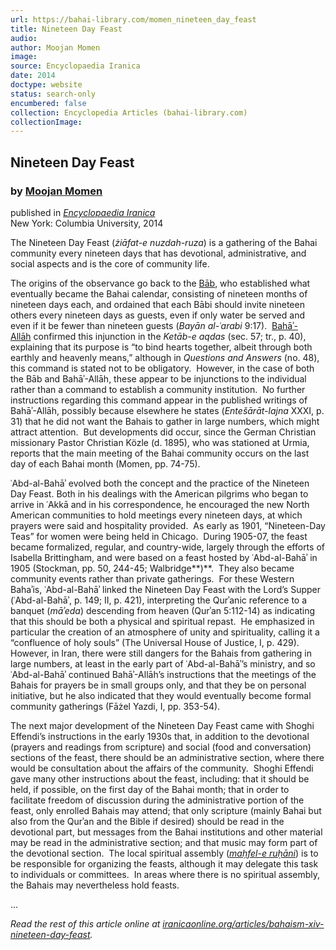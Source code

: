```yaml
---
url: https://bahai-library.com/momen_nineteen_day_feast
title: Nineteen Day Feast
audio: 
author: Moojan Momen
image: 
source: Encyclopaedia Iranica
date: 2014
doctype: website
status: search-only
encumbered: false
collection: Encyclopedia Articles (bahai-library.com)
collectionImage: 
---
```



## Nineteen Day Feast

### by [Moojan Momen](https://bahai-library.com/author/Moojan+Momen)

published in [_Encyclopaedia Iranica_](https://bahai-library.com/series/Encyclopaedia%20Iranica)  
New York: Columbia University, 2014


The Nineteen Day Feast (_żiāfat-e nuzdah-ruza_) is a gathering of the Bahai community every nineteen days that has devotional, administrative, and social aspects and is the core of community life.

The origins of the observance go back to the [Bāb](http://www.iranicaonline.org/articles/bab-door-gate-entrance), who established what eventually became the Bahai calendar, consisting of nineteen months of nineteen days each, and ordained that each Bābi should invite nineteen others every nineteen days as guests, even if only water be served and even if it be fewer than nineteen guests (_Bayān al-ʿarabi_ 9:17).  [Bahāʾ-Allāh](http://www.iranicaonline.org/articles/baha-allah) confirmed this injunction in the _Ketāb-e aqdas_ (sec. 57; tr., p. 40), explaining that its purpose is “to bind hearts together, albeit through both earthly and heavenly means,” although in _Questions and Answers_ (no. 48), this command is stated not to be obligatory.  However, in the case of both the Bāb and Bahāʾ-Allāh, these appear to be injunctions to the individual rather than a command to establish a community institution.  No further instructions regarding this command appear in the published writings of Bahāʾ-Allāh, possibly because elsewhere he states (_Entešārāt-lajna_ XXXI, p. 31) that he did not want the Bahais to gather in large numbers, which might attract attention.  But developments did occur, since the German Christian missionary Pastor Christian Közle (d. 1895), who was stationed at Urmia, reports that the main meeting of the Bahai community occurs on the last day of each Bahai month (Momen, pp. 74-75).

ʿAbd-al-Bahāʾ evolved both the concept and the practice of the Nineteen Day Feast. Both in his dealings with the American pilgrims who began to arrive in ʿAkkā and in his correspondence, he encouraged the new North American communities to hold meetings every nineteen days, at which prayers were said and hospitality provided.  As early as 1901, “Nineteen-Day Teas” for women were being held in Chicago.  During 1905-07, the feast became formalized, regular, and country-wide, largely through the efforts of Isabella Brittingham, and were based on a feast hosted by ʿAbd-al-Bahāʾ in 1905 (Stockman, pp. 50, 244-45; Walbridge**)**.  They also became community events rather than private gatherings.  For these Western Bahaʾis, ʿAbd-al-Bahāʾ linked the Nineteen Day Feast with the Lord’s Supper (ʿAbd-al-Bahāʾ, p. 149; II, p. 421), interpreting the Qurʾanic reference to a banquet (_māʾeda_) descending from heaven (Qurʾan 5:112-14) as indicating that this should be both a physical and spiritual repast.  He emphasized in particular the creation of an atmosphere of unity and spirituality, calling it a “confluence of holy souls” (The Universal House of Justice, I, p. 429).  However, in Iran, there were still dangers for the Bahais from gathering in large numbers, at least in the early part of ʿAbd-al-Bahāʾ’s ministry, and so ʿAbd-al-Bahāʾ continued Bahāʾ-Allāh’s instructions that the meetings of the Bahais for prayers be in small groups only, and that they be on personal initiative, but he also indicated that they would eventually become formal community gatherings (Fāżel Yazdi, I, pp. 353-54).

The next major development of the Nineteen Day Feast came with Shoghi Effendi’s instructions in the early 1930s that, in addition to the devotional (prayers and readings from scripture) and social (food and conversation) sections of the feast, there should be an administrative section, where there would be consultation about the affairs of the community.  Shoghi Effendi gave many other instructions about the feast, including: that it should be held, if possible, on the first day of the Bahai month; that in order to facilitate freedom of discussion during the administrative portion of the feast, only enrolled Bahais may attend; that only scripture (mainly Bahai but also from the Qurʾan and the Bible if desired) should be read in the devotional part, but messages from the Bahai institutions and other material may be read in the administrative section; and that music may form part of the devotional section.  The local spiritual assembly (_[maḥfel-e ruḥāni](http://www.iranicaonline.org/articles/mahfel-e-ruhani)_) is to be responsible for organizing the feasts, although it may delegate this task to individuals or committees.  In areas where there is no spiritual assembly, the Bahais may nevertheless hold feasts.

...

_Read the rest of this article online at [iranicaonline.org/articles/bahaism-xiv-nineteen-day-feast](http://www.iranicaonline.org/articles/bahaism-xiv-nineteen-day-feast)._